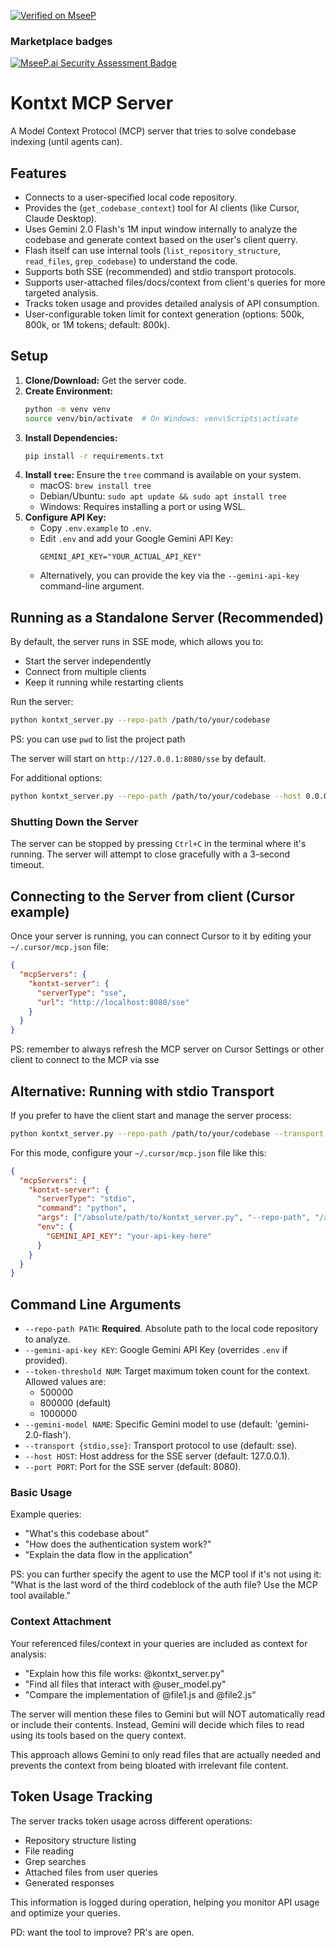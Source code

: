[![Verified on MseeP](https://mseep.ai/badge.svg)](https://mseep.ai/app/61b0cc9b-59e5-4fd6-8bf8-aa164f5d0006)

### Marketplace badges
[![MseeP.ai Security Assessment Badge](https://mseep.net/pr/reyneill-kontxt-badge.png)](https://mseep.ai/app/reyneill-kontxt)

# Kontxt MCP Server

A Model Context Protocol (MCP) server that tries to solve condebase indexing (until agents can).

## Features

- Connects to a user-specified local code repository.
- Provides the (`get_codebase_context`) tool for AI clients (like Cursor, Claude Desktop).
- Uses Gemini 2.0 Flash's 1M input window internally to analyze the codebase and generate context based on the user's client querry.
- Flash itself can use internal tools (`list_repository_structure`, `read_files`, `grep_codebase`) to understand the code.
- Supports both SSE (recommended) and stdio transport protocols.
- Supports user-attached files/docs/context from client's queries for more targeted analysis.
- Tracks token usage and provides detailed analysis of API consumption.
- User-configurable token limit for context generation (options: 500k, 800k, or 1M tokens; default: 800k).

## Setup

1.  **Clone/Download:** Get the server code.
2.  **Create Environment:**
    ```bash
    python -m venv venv
    source venv/bin/activate  # On Windows: venv\Scripts\activate
    ```
3.  **Install Dependencies:**
    ```bash
    pip install -r requirements.txt
    ```
4.  **Install `tree`:** Ensure the `tree` command is available on your system.
    - macOS: `brew install tree`
    - Debian/Ubuntu: `sudo apt update && sudo apt install tree`
    - Windows: Requires installing a port or using WSL.
5.  **Configure API Key:**
    - Copy `.env.example` to `.env`.
    - Edit `.env` and add your Google Gemini API Key:
      ```
      GEMINI_API_KEY="YOUR_ACTUAL_API_KEY"
      ```
    - Alternatively, you can provide the key via the `--gemini-api-key` command-line argument.

## Running as a Standalone Server (Recommended)

By default, the server runs in SSE mode, which allows you to:
- Start the server independently
- Connect from multiple clients
- Keep it running while restarting clients

Run the server:

```bash
python kontxt_server.py --repo-path /path/to/your/codebase
```

PS: you can use ```pwd``` to list the project path

The server will start on `http://127.0.0.1:8080/sse` by default.

For additional options:
```bash
python kontxt_server.py --repo-path /path/to/your/codebase --host 0.0.0.0 --port 6900
```

### Shutting Down the Server

The server can be stopped by pressing `Ctrl+C` in the terminal where it's running. The server will attempt to close gracefully with a 3-second timeout.

## Connecting to the Server from client (Cursor example)

Once your server is running, you can connect Cursor to it by editing your `~/.cursor/mcp.json` file:

```json
{
  "mcpServers": {
    "kontxt-server": {
      "serverType": "sse",
      "url": "http://localhost:8080/sse"
    }
  }
}
```

PS: remember to always refresh the MCP server on Cursor Settings or other client to connect to the MCP via sse

## Alternative: Running with stdio Transport

If you prefer to have the client start and manage the server process:

```bash
python kontxt_server.py --repo-path /path/to/your/codebase --transport stdio
```

For this mode, configure your `~/.cursor/mcp.json` file like this:

```json
{
  "mcpServers": {
    "kontxt-server": {
      "serverType": "stdio",
      "command": "python",
      "args": ["/absolute/path/to/kontxt_server.py", "--repo-path", "/absolute/path/to/your/codebase", "--transport", "stdio"],
      "env": {
        "GEMINI_API_KEY": "your-api-key-here"
      }
    }
  }
}
```

## Command Line Arguments

- `--repo-path PATH`: **Required**. Absolute path to the local code repository to analyze.
- `--gemini-api-key KEY`: Google Gemini API Key (overrides `.env` if provided).
- `--token-threshold NUM`: Target maximum token count for the context. Allowed values are:
  - 500000
  - 800000 (default)
  - 1000000
- `--gemini-model NAME`: Specific Gemini model to use (default: 'gemini-2.0-flash').
- `--transport {stdio,sse}`: Transport protocol to use (default: sse).
- `--host HOST`: Host address for the SSE server (default: 127.0.0.1).
- `--port PORT`: Port for the SSE server (default: 8080).

### Basic Usage

Example queries:
- "What's this codebase about"
- "How does the authentication system work?"
- "Explain the data flow in the application"

PS: you can further specify the agent to use the MCP tool if it's not using it: "What is the last word of the third codeblock of the auth file? Use the MCP tool available."

### Context Attachment

Your referenced files/context in your queries are included as context for analysis:

- "Explain how this file works: @kontxt_server.py"
- "Find all files that interact with @user_model.py"
- "Compare the implementation of @file1.js and @file2.js"


The server will mention these files to Gemini but will NOT automatically read or include their contents. Instead, Gemini will decide which files to read using its tools based on the query context.

This approach allows Gemini to only read files that are actually needed and prevents the context from being bloated with irrelevant file content.

## Token Usage Tracking

The server tracks token usage across different operations:
- Repository structure listing
- File reading
- Grep searches
- Attached files from user queries
- Generated responses

This information is logged during operation, helping you monitor API usage and optimize your queries.

PD: want the tool to improve? PR's are open.
